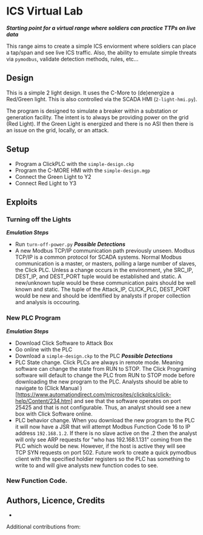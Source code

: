 # ICS Virtual Lab
***Starting point for a virtual range where soldiers can practice TTPs on live data***

This range aims to create a simple ICS enviorment where soldiers can place a tap/span and see live ICS traffic. Also, the ability to emulate simple threats via `pymodbus`, validate detection methods, rules, etc...


## Design
This is a simple 2 light design. It uses the C-More to (de)energize a Red/Green light. This is also controlled via the SCADA HMI (`2-light-hmi.py`).

The program is designed to simulate a breaker within a substation or generation facility. The intent is to always be providing power on the grid (Red Light). If the Green Light is energized and there is no ASI then there is an issue on the grid, locally, or an attack.  

## Setup
- Program a ClickPLC with the `simple-design.ckp`
- Program the C-MORE HMI with the `simple-design.mgp`
- Connect the Green Light to Y2
- Connect Red Light to Y3

## Exploits
### Turning off the Lights
***Emulation Steps***
- Run `turn-off-power.py`
***Possible Detections***
- A new Modbus TCP/IP communication path previously unseen. Modbus TCP/IP is a common protocol for SCADA systems. Normal Modbus communication is a master, or masters, polling a large number of slaves, the Click PLC. Unless a change occurs in the environment, yhe SRC_IP, DEST_IP, and DEST_PORT tuple would be established and static. A new/unknown tuple would be 
 these communication pairs should be well known and static. The tuple of the Attack_IP, CLICK_PLC, DEST_PORT would be new and should be identified by analysts if proper collection and analysis is occouring.  

### New PLC Program
***Emulation Steps***
- Download Click Software to Attack Box
- Go online with the PLC
- Download a `simple-design.ckp` to the PLC
***Possible Detections***
- PLC State change. Click PLCs are always in remote mode. Meaning software can change the state from RUN to STOP. The Click Programing software will default to change the PLC from RUN to STOP mode before downloading the new program to the PLC. Analysts should be able to navigate to (Click Manual )[https://www.automationdirect.com/microsites/clickplcs/click-help/Content/234.htm] and see that the software operates on port 25425 and that is not configurable. Thus, an analyst should see a new box with Click Software online. 
- PLC behavior change. When you download the new program to the PLC it will now have a JSR that will attempt Modbus Function Code 16 to IP address `192.168.1.2`. If there is no slave active on the .2 then the analyst will only see ARP requests for "who has 192.168.1.131" coming from the PLC which would be new. However, if the host is active they will see TCP SYN requests on port 502. Future work to create a quick pymodbus client with the specified holdier registers so the PLC has something to write to and will give analysts new function codes to see.  


### New Function Code. 

## Authors, Licence, Credits
- 
Additional contributions from: